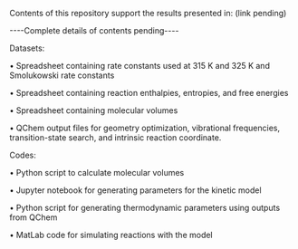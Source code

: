 Contents of this repository support the results presented in: (link pending)



----Complete details of contents pending----



Datasets:

•	Spreadsheet containing rate constants used at 315 K and 325 K and Smolukowski rate constants

•	Spreadsheet containing reaction enthalpies, entropies, and free energies

•	Spreadsheet containing molecular volumes

•	QChem output files for geometry optimization, vibrational frequencies, transition-state search, and intrinsic reaction coordinate.




Codes:

•	Python script to calculate molecular volumes

•	Jupyter notebook for generating parameters for the kinetic model

•	Python script for generating thermodynamic parameters using outputs from QChem

•	MatLab code for simulating reactions with the model

